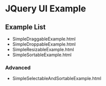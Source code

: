 # JQuery UI  Example

## Example List
* SimpleDraggableExample.html
* SimpleDroppableExample.html
* SimpleResizableExample.html
* SimpleSortableExample.html

### Advanced
* SimpleSelectableAndSortableExample.html

